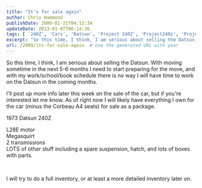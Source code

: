 ```yaml
---
title: "It's for sale again"
author: Chris Hammond
publishDate: 2009-01-21T04:12:34
updateDate: 2013-01-07T00:14:36
tags: [ '240Z', 'Cars', 'Datsun', 'Project 240Z', 'Project240z', 'Project240Zcom' ]
excerpt: "So this time, I think, I am serious about selling the Datsun. With moving sometime in the next 5-6 months I need to start preparing for the move, and with my work/school/book schedule there is no way I will have time to work on the Datsun in the coming months. I'll post up more info later this week on the sale of the car, but if you're interested let me know. As of right now I will likely have everything I own for the car (minus the Corbeau A4 seats) for sale as a package. 1973 Datsun 240Z L28E motor Megasquirt 2 transmissions LOTS of other stuff including a spare suspension, hatch, and lots of boxes with parts.   I will try to do a full inventory, or at least a more detailed inventory later in the week. Asking price $2500, negotiable"
url: /2009/its-for-sale-again  # Use the generated URL with year
---
```

<p>So this time, I think, I am serious about selling the Datsun. With moving sometime in the next 5-6 months I need to start preparing for the move, and with my work/school/book schedule there is no way I will have time to work on the Datsun in the coming months.</p> <p>I'll post up more info later this week on the sale of the car, but if you're interested let me know. As of right now I will likely have everything I own for the car (minus the Corbeau A4 seats) for sale as a package.</p> <p>1973 Datsun 240Z</p> <p>L28E motor<br /> Megasquirt<br /> 2 transmissions<br /> LOTS&#160;of other stuff including a spare suspension, hatch, and lots of boxes with parts.</p> <p>&#160;</p> <p>I will try to do a full inventory, or at least a more detailed inventory later on.</p> 
